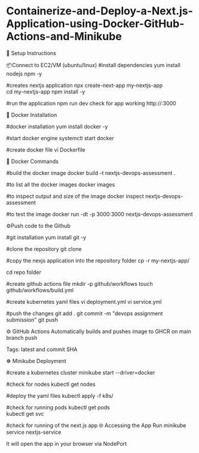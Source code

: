 # Containerize-and-Deploy-a-Next.js-Application-using-Docker-GitHub-Actions-and-Minikube

🧰 Setup Instructions

📦Connect to EC2/VM (ubuntu/linux)
#install dependencies 
yum install nodejs npm -y

#creates nextjs application
npx create-next-app my-nextjs-app       
cd my-nextjs-app
npm install -y

#run the application
npm run dev
check for app working http://<ec2publicip>:3000

🐳 Docker Installation

#docker installation
yum install docker -y

#start docker engine
systemctl start docker

#create docker file
vi Dockerfile               

🐳 Docker Commands

#build the docker image
docker build -t nextjs-devops-assessment .      

#to list all the docker images
docker images                 

#to inspect output and size of the image
docker inspect nextjs-devops-assessment 

#to test the image
docker run -dt -p 3000:3000 nextjs-devops-assessment       

⚙️Push code to the Github

#git installation
yum install git -y

#clone the repository
git clone <github repo url>

#copy the nexjs application into the repository folder
cp -r my-nextjs-app/ <repo folder>

cd repo folder

#create github actions file
mkdir -p github/workflows
touch github/workflows/build.yml    

#create kubernetes yaml files
vi deployment.yml
vi service.yml

#push the changes
git add . 
git commit -m "devops assignment submission"
git push
 
⚙️ GitHub Actions
Automatically builds and pushes image to GHCR on main branch push

Tags: latest and commit SHA

☸️ Minikube Deployment

#create a kubernetes cluster
minikube start --driver=docker

#check for nodes
kubectl get nodes

#deploy the yaml files
kubectl apply -f k8s/ 

#check for running pods
kubectl get pods                            
kubectl get svc

#check for running of the next.js app
🌐 Accessing the App
Run minikube service nextjs-service

It will open the app in your browser via NodePort

 